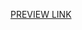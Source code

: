 [PREVIEW LINK](http://richmedia-previews-s3bucket-tu6a9uv81tss.s3.amazonaws.com/hj-training-easy-peasy-gonza/index.html?filter=)
